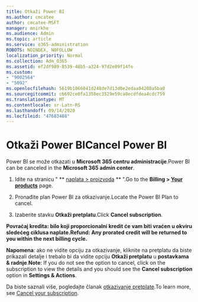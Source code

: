 ```yaml
---
title: Otkaži Power BI
ms.author: cmcatee
author: cmcatee-MSFT
manager: mnirkhe
ms.audience: Admin
ms.topic: article
ms.service: o365-administration
ROBOTS: NOINDEX, NOFOLLOW
localization_priority: Normal
ms.collection: Adm_O365
ms.assetid: ef2df989-8539-48b5-a324-97d2e09f14fe
ms.custom:
- "9002564"
- "5092"
ms.openlocfilehash: 5619b1866041d248de7d13d0e2edaa84208a5ba0
ms.sourcegitcommit: c6692ce0fa1358ec3529e59ca0ecdfdea4cdc759
ms.translationtype: MT
ms.contentlocale: sr-Latn-RS
ms.lasthandoff: 09/14/2020
ms.locfileid: "47683488"
---
```

# <a name="cancel-power-bi"></a><span data-ttu-id="81317-102">Otkaži Power BI</span><span class="sxs-lookup"><span data-stu-id="81317-102">Cancel Power BI</span></span>

<span data-ttu-id="81317-103">Power BI se može otkazati u **Microsoft 365 centru administracije**.</span><span class="sxs-lookup"><span data-stu-id="81317-103">Power BI can be canceled in the **Microsoft 365 admin center**.</span></span>  

1. <span data-ttu-id="81317-104">Idite na stranicu " \*\* [naplata > proizvoda](https://go.microsoft.com/fwlink/p/?linkid=842054) \*\* ".</span><span class="sxs-lookup"><span data-stu-id="81317-104">Go to the **Billing > [Your products](https://go.microsoft.com/fwlink/p/?linkid=842054)** page.</span></span>

2. <span data-ttu-id="81317-105">Pronađite plan Power BI za otkazivanje.</span><span class="sxs-lookup"><span data-stu-id="81317-105">Locate the Power BI Plan to cancel.</span></span>

3. <span data-ttu-id="81317-106">Izaberite stavku **Otkaži pretplatu**.</span><span class="sxs-lookup"><span data-stu-id="81317-106">Click **Cancel subscription**.</span></span>

<span data-ttu-id="81317-107">**Povraćaj kredita: bilo koji proporcionalni kredit će vam biti vraćen u okviru sledećeg ciklusa naplate.**</span><span class="sxs-lookup"><span data-stu-id="81317-107">**Refund: Any prorated credit will be returned to you within the next billing cycle.**</span></span>

<span data-ttu-id="81317-108">**Napomena**: ako ne vidite opciju za otkazivanje, kliknite na pretplatu da biste prikazali detalje i trebalo bi da vidite opciju **Otkaži pretplatu** u **postavkama & radnje**.</span><span class="sxs-lookup"><span data-stu-id="81317-108">**Note**: If you do not see the option to cancel, click on the subscription to view the details and you should see the **Cancel subscription** option in **Settings & Actions**.</span></span>

<span data-ttu-id="81317-109">Da biste saznali više, pogledajte članak [otkazivanje pretplate](https://docs.microsoft.com/microsoft-365/commerce/subscriptions/cancel-your-subscription).</span><span class="sxs-lookup"><span data-stu-id="81317-109">To learn more, see [Cancel your subscription](https://docs.microsoft.com/microsoft-365/commerce/subscriptions/cancel-your-subscription).</span></span>
